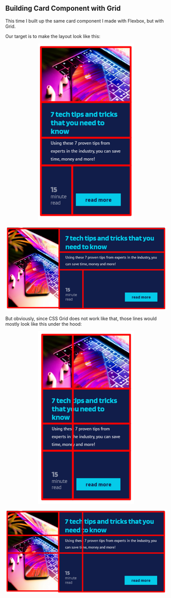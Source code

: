 ## Building Card Component with Grid

This time I built up the same card component I made with Flexbox, but with Grid.

Our target is to make the layout look like this:

<p align="center">
    <img src="https://github.com/Jplaudir8/Front-end-exercises/blob/master/Practicing/Making%20card%20component%20with%20Grid/Image-1.png" width="300" alt="" title="Arrangement">
</p>

<p align="center">
    <img src="https://github.com/Jplaudir8/Front-end-exercises/blob/master/Practicing/Making%20card%20component%20with%20Grid/Image-2.png" width="600" alt="" title="Color and Font Scheme">
</p>

But obviously, since CSS Grid does not work like that, those lines would mostly look like this under the hood:

<p align="center">
    <img src="https://github.com/Jplaudir8/Front-end-exercises/blob/master/Practicing/Making%20card%20component%20with%20Grid/Image-3.png" width="300" alt="" title="Color and Font Scheme">
</p>

<p align="center">
    <img src="https://github.com/Jplaudir8/Front-end-exercises/blob/master/Practicing/Making%20card%20component%20with%20Grid/Image-4.png" width="600" alt="" title="Color and Font Scheme">
</p>

